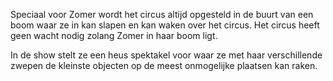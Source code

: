 Speciaal voor Zomer wordt het circus altijd opgesteld in de buurt van een boom waar ze in kan slapen en kan waken over het circus. 
Het circus heeft geen wacht nodig zolang Zomer in haar boom ligt.

In de show stelt ze een heus spektakel voor waar ze met haar verschillende zwepen de kleinste objecten op de meest onmogelijke plaatsen kan raken. 